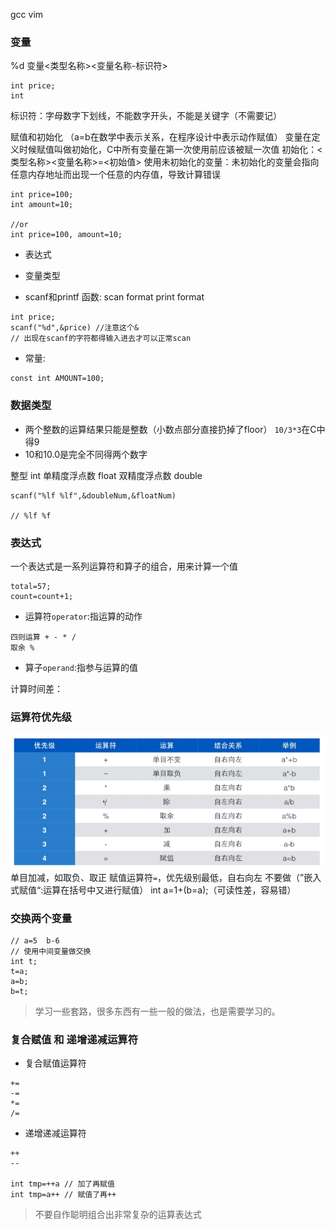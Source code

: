 gcc
vim
### 变量
%d
变量<类型名称><变量名称-标识符>
```
int price;
int 
```
标识符：字母数字下划线，不能数字开头，不能是关键字（不需要记）

赋值和初始化
（a=b在数学中表示关系，在程序设计中表示动作赋值）
变量在定义时候赋值叫做初始化，C中所有变量在第一次使用前应该被赋一次值
初始化：<类型名称><变量名称>=<初始值>
使用未初始化的变量：未初始化的变量会指向任意内存地址而出现一个任意的内存值，导致计算错误
```
int price=100;
int amount=10;

//or
int price=100, amount=10;
```

- 表达式

- 变量类型

- scanf和printf 函数:
scan format 
print format
```
int price;
scanf("%d",&price) //注意这个&
// 出现在scanf的字符都得输入进去才可以正常scan

```


- 常量:
```
const int AMOUNT=100;

```

### 数据类型
- 两个整数的运算结果只能是整数（小数点部分直接扔掉了floor） `10/3*3`在C中得9
- 10和10.0是完全不同得两个数字

整型 int
单精度浮点数 float
双精度浮点数 double
```
scanf("%lf %lf",&doubleNum,&floatNum)

// %lf %f
```

### 表达式
一个表达式是一系列运算符和算子的组合，用来计算一个值
```
total=57;
count=count+1;
```
- 运算符`operator`:指运算的动作
```
四则运算 + - * /
取余 %
```
- 算子`operand`:指参与运算的值

计算时间差：

### 运算符优先级
![](运算符优先级.png)
单目加减，如取负、取正
赋值运算符`=`，优先级别最低，自右向左
不要做（”嵌入式赋值“:运算在括号中又进行赋值） int a=1+(b=a);（可读性差，容易错）

### 交换两个变量
```
// a=5  b-6  
// 使用中间变量做交换
int t;
t=a;
a=b;
b=t;
```
> 学习一些套路，很多东西有一些一般的做法，也是需要学习的。

### 复合赋值 和 递增递减运算符
- 复合赋值运算符
```
+=
-=
*=
/=
```
- 递增递减运算符
```
++
--

int tmp=++a // 加了再赋值
int tmp=a++ // 赋值了再++
```
> 不要自作聪明组合出非常复杂的运算表达式